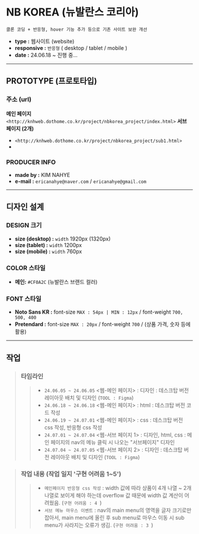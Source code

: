 # NB KOREA (뉴발란스 코리아)
`클론 코딩 + 반응형, hover 기능 추가 등으로 기존 사이트 보완 개선`
* **type :** 웹사이트 (website)
* **responsive :** `반응형` ( desktop / tablet / mobile )
* **date :** 24.06.18 ~ 진행 중...

***
## PROTOTYPE (프로토타입)

### 주소 (url)
**메인 페이지** `<http://knhweb.dothome.co.kr/project/nbkorea_project/index.html>`
**서브 페이지 (2개)**
* `<http://knhweb.dothome.co.kr/project/nbkorea_project/sub1.html>`
* 

### PRODUCER INFO
* **made by :** KIM NAHYE
* **e-mail :** `ericanahye@naver.com` / `ericanahye@gmail.com`

***
## 디자인 설계

### DESIGN 크기
* **size (desktop) :** `width` 1920px (1320px)
* **size (tablet) :** `width` 1200px
* **size (mobile) :** `width` 760px

### COLOR 스타일
* **메인:** `#CF0A2C` (뉴발란스 브랜드 컬러)

### FONT 스타일
* **Noto Sans KR :** font-size `MAX : 54px | MIN : 12px` / font-weight `700, 500, 400`
* **Pretendard :** font-size `MAX : 20px` / font-weight `700` / (상품 가격, 숫자 등에 활용)

***
## 작업
> ### 타임라인
>   > * `24.06.05 ~ 24.06.05` <웹-메인 페이지> : 디자인 : 데스크탑 버전 레이아웃 배치 및 디자인 (`TOOL : Figma`)
>   > * `24.06.18 ~ 24.06.18` <웹-메인 페이지> : html : 데스크탑 버전 코드 작성
>   > * `24.06.19 ~ 24.07.01` <웹-메인 페이지> : css : 데스크탑 버전 css 작성, 반응형 css 작성
>   > * `24.07.01 ~ 24.07.04` <웹-서브 페이지 1> : 디자인, html, css : 메인 페이지의 nav의 메뉴 클릭 시 나오는 "서브페이지" 디자인
>   > * `24.07.04 ~ 24.07.05` <웹-서브 페이지 2> : 디자인 : 데스크탑 버전 레이아웃 배치 및 디자인 (`TOOL : Figma`)

> ### 작업 내용 (작업 일지 '구현 어려움 1~5')
>   > * `메인페이지 반응형 css 작성` : width 값에 따라 상품이 4개 나열 ~ 2개 나열로 보이게 해야 하는데 overflow 값 때문에 width 값 계산이 어려웠음. (`구현 어려움 : 4 `)
>   > * `서브 메뉴 마우스 이벤트` : nav의 main menu의 영역을 글자 크기로만 잡아서, main menu에 올린 후 sub menu로 마우스 이동 시 sub menu가 사라지는 오류가 생김. (`구현 어려움 : 3 `)